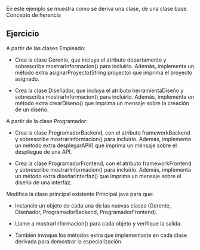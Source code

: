 En este ejemplo se muestra como se deriva una clase, de una clase base. Concepto de herencia

## **Ejercicio**

A partir de las clases Empleado:

- Crea la clase Gerente, que incluya el atributo departamento y sobrescriba mostrarInformacion() para incluirlo.
Además, implementa un método extra asignarProyecto(String proyecto) que imprima el proyecto asignado.

- Crea la clase Diseñador, que incluya el atributo herramientaDiseño y sobrescriba mostrarInformacion() para incluirlo.
Además, implementa un método extra crearDiseno() que imprima un mensaje sobre la creación de un diseño.

A partir de la clase Programador:

- Crea la clase ProgramadorBackend, con el atributo frameworkBackend y sobrescribe mostrarInformacion() para incluirlo.
Además, implementa un método extra desplegarAPI() que imprima un mensaje sobre el despliegue de una API.

- Crea la clase ProgramadorFrontend, con el atributo frameworkFrontend y sobrescribe mostrarInformacion() para incluirlo.
Además, implementa un método extra diseñarInterfaz() que imprima un mensaje sobre el diseño de una interfaz.

Modifica la clase principal existente Principal.java para que:

- Instancie un objeto de cada una de las nuevas clases (Gerente, Diseñador, ProgramadorBackend, ProgramadorFrontend).

- Llame a mostrarInformacion() para cada objeto y verifique la salida.

- También invoque los métodos extra que implementaste en cada clase derivada para demostrar la especialización.
